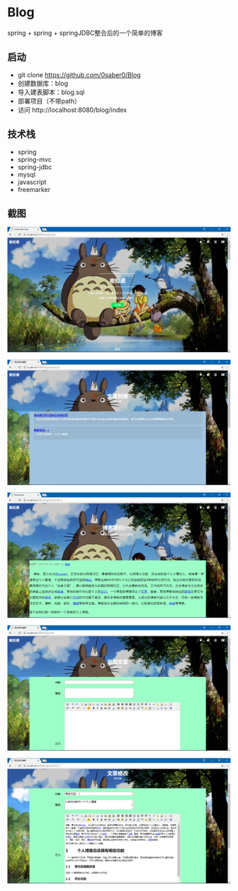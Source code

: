 # Blog
spring + spring + springJDBC整合后的一个简单的博客

## 启动

- git clone https://github.com/0saber0/Blog
- 创建数据库：blog
- 导入建表脚本：blog.sql
- 部署项目（不带path）
- 访问 http://localhost:8080/blog/index

## 技术栈

- spring
- spring-mvc
- spring-jdbc
- mysql
- javascript
- freemarker

## 截图

![](Screenshot/1.png)

![](Screenshot/2.png)

![](Screenshot/3.png)

![](Screenshot/4.png)

![](Screenshot/5.png)
